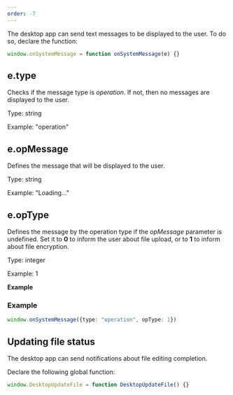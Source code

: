 ```yaml
---
order: -7
---
```


The desktop app can send text messages to be displayed to the user. To do so, declare the function:

``` ts
window.onSystemMessage = function onSystemMessage(e) {}
```

## e.type

Checks if the message type is *operation*. If not, then no messages are displayed to the user.

Type: string

Example: "operation"

## e.opMessage

Defines the message that will be displayed to the user.

Type: string

Example: "Loading..."

## e.opType

Defines the message by the operation type if the *opMessage* parameter is undefined. Set it to **0** to inform the user about file upload, or to **1** to inform about file encryption.

Type: integer

Example: 1

**Example**

### Example

``` ts
window.onSystemMessage({type: "operation", opType: 1})
```

## Updating file status

The desktop app can send notifications about file editing completion.

Declare the following global function:

``` ts
window.DesktopUpdateFile = function DesktopUpdateFile() {}
```
